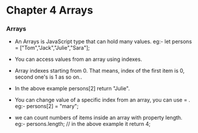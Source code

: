 # Chapter 4 Arrays


### Arrays
- An Arrays is JavaScript type that can hold many values.
  eg:-
  let persons = ["Tom","Jack","Julie","Sara"];

- You can access values from an array using indexes.
- Array indexes starting from 0. That means, index of the first item is 0, second one's is 1 as so on..
- In the above example persons[2] return "Julie".
- You can change value of a specific index from an array, you can use = .
    eg:- 
    persons[2] = "mary";

- we can count numbers of items inside an array with property length.
    eg:-
    persons.length;  // in the above example it return 4;

    